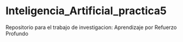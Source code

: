 # Inteligencia_Artificial_practica5
Repositorio para el trabajo de investigacion: Aprendizaje por Refuerzo Profundo
